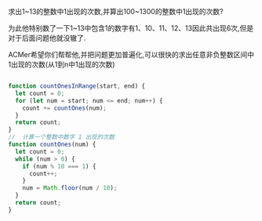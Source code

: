 求出1~13的整数中1出现的次数,并算出100~1300的整数中1出现的次数?

为此他特别数了一下1~13中包含1的数字有1、10、11、12、13因此共出现6次,但是对于后面问题他就没辙了. 

ACMer希望你们帮帮他,并把问题更加普遍化,可以很快的求出任意非负整数区间中1出现的次数(从1到n中1出现的次数)

```js

function countOnesInRange(start, end) {
  let count = 0;
  for (let num = start; num <= end; num++) {
    count += countOnes(num);
  }
  return count;
}
//  计算一个整数中数字 1 出现的次数
function countOnes(num) {
  let count = 0;
  while (num > 0) {
    if (num % 10 === 1) {
      count++;
    }
    num = Math.floor(num / 10);
  }
  return count;
}


```